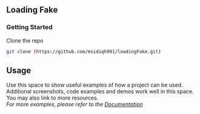 <!-- ABOUT THE PROJECT -->
## Loading Fake

### Getting Started

Clone the repo
   ```sh
   git clone (https://github.com/msidiqh991/loadingFake.git)
   ```
   
## Usage

Use this space to show useful examples of how a project can be used. Additional screenshots, code examples and demos work well in this space. You may also link to more resources.
<br>
_For more examples, please refer to the [Documentation](https://example.com)_

